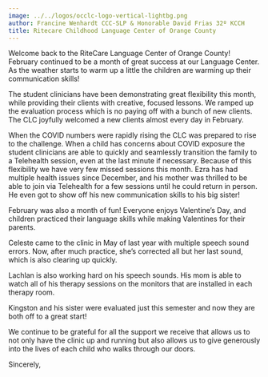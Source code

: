 ```yaml
---
image: ../../logos/occlc-logo-vertical-lightbg.png
author: Francine Wenhardt CCC-SLP & Honorable David Frias 32º KCCH
title: Ritecare Childhood Language Center of Orange County
---
```


Welcome back to the RiteCare Language Center of Orange County! February continued to be a month of great success at our Language Center.  As the weather starts to warm up a little the children are warming up their communication skills! 

The student clinicians have been demonstrating great flexibility this month, while providing their clients with creative, focused lessons. We ramped up the evaluation process which is no paying off with a bunch of new clients. The CLC joyfully welcomed a new clients almost every day in February. 

When the COVID numbers were rapidly rising the CLC was prepared to rise to the challenge.  When a child has concerns about COVID exposure the student clinicians are able to quickly and seamlessly transition the family to a Telehealth session, even at the last minute if necessary. Because of this flexibility we have very few missed sessions this month. Ezra has had multiple health issues since December, and his mother was thrilled to be able to join via Telehealth for a few sessions until he could return in person. He even got to show off his new communication skills to his big sister!

February was also a month of fun! Everyone enjoys Valentine’s Day, and children practiced their language skills while making Valentines for their parents.
  
Celeste came to the clinic in May of last year with multiple speech sound errors. Now, after much practice, she’s corrected all but her last sound, which is also clearing up quickly.           

Lachlan is also working hard on his speech sounds. His mom is able to watch all of his therapy sessions on the monitors that are installed in each therapy room.

Kingston and his sister were evaluated just this semester and now they are both off to a great start!

We continue to be grateful for all the support we receive that allows us to not only have the clinic up and running but also allows us to give generously into the lives of each child who walks through our doors. 

Sincerely,
